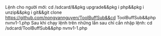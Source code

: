 Lệnh cho người mới: cd /sdcard/&&pkg upgrade&&pkg i php&&pkg i unzip&&pkg i git&&git clone https://github.com/nongvannguyen/ToolBuffSub&&cd ToolBuffSub&&php nvnv1-1.php 
Sau khi chạy lệnh trên những lần sau chỉ cần nhập lệnh: cd /sdcard/ToolBuffSub&&php nvnv1-1.php
